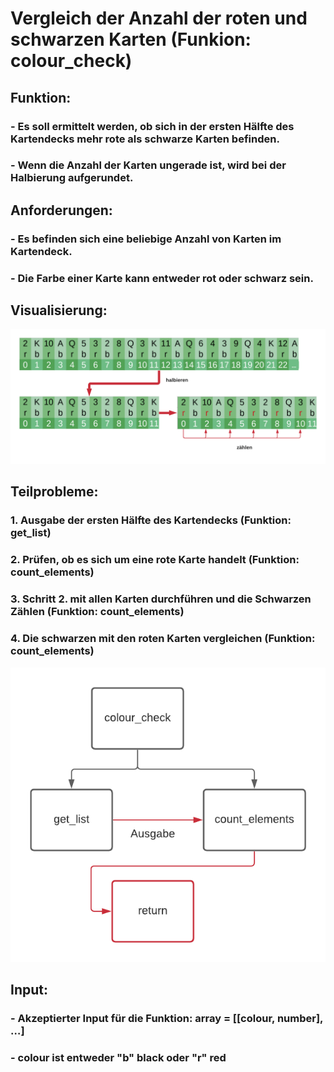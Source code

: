 # **Vergleich der Anzahl der roten und schwarzen Karten (Funkion: colour_check)**
## Funktion:
### - Es soll ermittelt werden, ob sich in der ersten Hälfte des Kartendecks mehr rote als schwarze Karten befinden.
### - Wenn die Anzahl der Karten ungerade ist, wird bei der Halbierung aufgerundet.

## Anforderungen:
### - Es befinden sich eine beliebige Anzahl von Karten im Kartendeck.
### - Die Farbe einer Karte kann entweder rot oder schwarz sein.

## Visualisierung:
![](Visualisierung.png)

## Teilprobleme:
### 1. Ausgabe der ersten Hälfte des Kartendecks (Funktion: get_list)
### 2. Prüfen, ob es sich um eine rote Karte handelt (Funktion: count_elements)
### 3. Schritt 2. mit allen Karten durchführen und die Schwarzen Zählen (Funktion: count_elements)
### 4. Die schwarzen mit den roten Karten vergleichen (Funktion: count_elements)
![](Teil_Probleme.png)

## Input:
### - Akzeptierter Input für die Funktion: array = [[colour, number], …]
### - colour ist entweder "b" black oder "r" red
